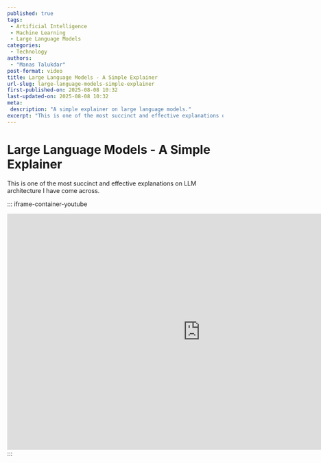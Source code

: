 ```yaml
---
published: true
tags:
 - Artificial Intelligence
 - Machine Learning
 - Large Language Models
categories:
 - Technology
authors:
 - "Manas Talukdar"
post-format: video
title: Large Language Models - A Simple Explainer
url-slug: large-language-models-simple-explainer
first-published-on: 2025-08-08 10:32
last-updated-on: 2025-08-08 10:32
meta:
 description: "A simple explainer on large language models."
excerpt: "This is one of the most succinct and effective explanations on LLM architecture"
---
```


# Large Language Models - A Simple Explainer

This is one of the most succinct and effective explanations on LLM architecture I have come across.

::: iframe-container-youtube
<iframe width="900" height="550" src="https://www.youtube.com/embed/LPZh9BOjkQs?si=i4FCxaXxMmIvZ_lx" title="YouTube video player" frameborder="0" allow="accelerometer; autoplay; clipboard-write; encrypted-media; gyroscope; picture-in-picture; web-share" referrerpolicy="strict-origin-when-cross-origin" allowfullscreen></iframe>
:::
